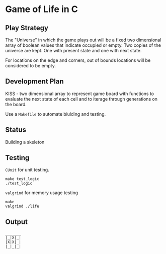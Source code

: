 # Game of Life in C

## Play Strategy

The "Universe" in which the game plays out will be a fixed two dimensional array of boolean values that indicate occupied or empty. Two copies of the universe are kept. One with present state and one with next state.

For locations on the edge and corners, out of bounds locations will be considered to be empty.

## Development Plan

KISS - two dimensional array to represent game board with functions to evaluate the next state of each cell and to iterage through generations on the board.

Use a `Makefile` to automate biulding and testing.

## Status

Building a skeleton

## Testing

`CUnit` for unit testing.

```text
make test_logic
./test_logic
```

`valgrind` for memory usage testing

```text
make
valgrind ./life
```

## Output

```text
_______
|_|X|_|
|X|X|_|
|_|_|_|

```

```
